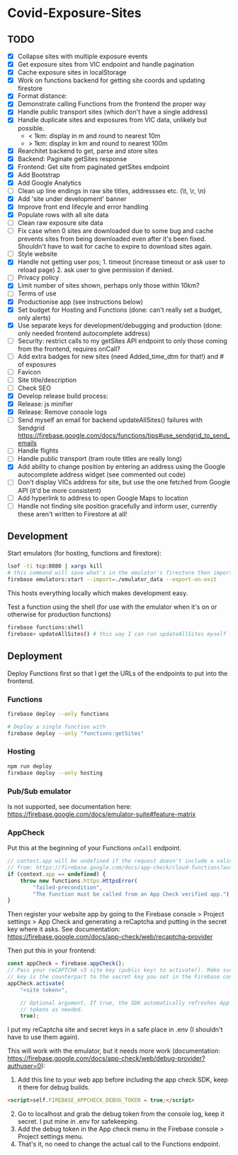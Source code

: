 # Covid-Exposure-Sites

## TODO

- [x] Collapse sites with multiple exposure events
- [x] Get exposure sites from VIC endpoint and handle pagination
- [x] Cache exposure sites in localStorage
- [x] Work on functions backend for getting site coords and updating firestore
- [x] Format distance:
- [x] Demonstrate calling Functions from the frontend the proper way
- [x] Handle public transport sites (which don't have a single address)
- [x] Handle duplicate sites and exposures from VIC data, unlikely but possible.
  - < 1km: display in m and round to nearest 10m
  - \> 1km: display in km and round to nearest 100m
- [x] Rearchitet backend to get, parse and store sites
- [x] Backend: Paginate getSites response
- [x] Frontend: Get site from paginated getSites endpoint
- [x] Add Bootstrap
- [x] Add Google Analytics
- [ ] Clean up line endings in raw site titles, addressses etc. (\t, \r, \n)
- [x] Add 'site under development' banner
- [x] Improve front end lifecyle and error handling
- [x] Populate rows with all site data
- [ ] Clean raw exposure site data
- [ ] Fix case when 0 sites are downloaded due to some bug and cache prevents sites from being downloaded even after it's been fixed. Shouldn't have to wait for cache to expire to download sites again.
- [ ] Style website
- [x] Handle not getting user pos; 1. timeout (increase timeout or ask user to reload page) 2. ask user to give permission if denied.
- [ ] Privacy policy
- [x] Limit number of sites shown, perhaps only those within 10km?
- [ ] Terms of use
- [x] Productionise app (see instructions below)
- [x] Set budget for Hosting and Functions (done: can't really set a budget, only alerts)
- [x] Use separate keys for development/debugging and production (done: only needed frontend autocomplete address)
- [ ] Security: restrict calls to my getSites API endpoint to only those coming from the frontend, requires onCall?
- [ ] Add extra badges for new sites (need Added_time_dtm for that!) and # of exposures
- [ ] Favicon
- [ ] Site title/description
- [ ] Check SEO
- [x] Develop release build process:
- [x] Release: js minifier
- [x] Release: Remove console logs
- [ ] Send myself an email for backend updateAllSites() failures with Sendgrid https://firebase.google.com/docs/functions/tips#use_sendgrid_to_send_emails
- [ ] Handle flights
- [ ] Handle public transport (tram route titles are really long)
- [x] Add ability to change position by entering an address using the Google autocomplete address widget (see commented out code)
- [ ] Don't display VICs address for site, but use the one fetched from Google API (it'd be more consistent)
- [ ] Add hyperlink to address to open Google Maps to location
- [ ] Handle not finding site position gracefully and inform user, currently these aren't written to Firestore at all!

## Development

Start emulators (for hosting, functions and firestore):

```bash
lsof -ti tcp:8080 | xargs kill
# this command will save what's in the emulator's firestore then import it when it starts again
firebase emulators:start --import=./emulator_data --export-on-exit
```

This hosts everything locally which makes development easy.

Test a function using the shell (for use with the emulator when it's on or otherwise for production functions)

```bash
firebase functions:shell
firebase> updateAllSites() # this way I can run updateAllSites myself in production
```

## Deployment

Deploy Functions first so that I get the URLs of the endpoints to put into the frontend.

### Functions

```bash
firebase deploy --only functions

# Deploy a single function with
firebase deploy --only "functions:getSites"
```

### Hosting


```bash
npm run deploy
firebase deploy --only hosting
```


### Pub/Sub emulator

Is not supported, see documentation here: <https://firebase.google.com/docs/emulator-suite#feature-matrix>

### AppCheck

Put this at the beginning of your Functions ```onCall``` endpoint.

```js
// context.app will be undefined if the request doesn't include a valid app Check token.
// from: https://firebase.google.com/docs/app-check/cloud-functions?authuser=0
if (context.app == undefined) {
    throw new functions.https.HttpsError(
        "failed-precondition",
        "The function must be called from an App Check verified app.");
}
```

Then register your website app by going to the Firebase console > Project settings >
 App Check and generating a reCaptcha and putting in the secret
key where it asks. See documentation: https://firebase.google.com/docs/app-check/web/recaptcha-provider

Then put this in your frontend:

```js
const appCheck = firebase.appCheck();
// Pass your reCAPTCHA v3 site key (public key) to activate(). Make sure this
// key is the counterpart to the secret key you set in the Firebase console.
appCheck.activate(
    "<site token>",

    // Optional argument. If true, the SDK automatically refreshes App Check
    // tokens as needed.
    true);
```

I put my reCaptcha site and secret keys in a safe place in .env (I shouldn't have to use them again).

This will work with the emulator, but it needs more work (documentation: https://firebase.google.com/docs/app-check/web/debug-provider?authuser=0):

1. Add this line to your web app before including the app check SDK, keep it there for debug builds.

  ```html
  <script>self.FIREBASE_APPCHECK_DEBUG_TOKEN = true;</script>
  ```

2. Go to localhost and grab the debug token from the console log, keep it secret. I put mine in .env for safekeeping.
3. Add the debug token in the App check menu in the Firebase console > Project settings menu.
4. That's it, no need to change the actual call to the Functions endpoint.